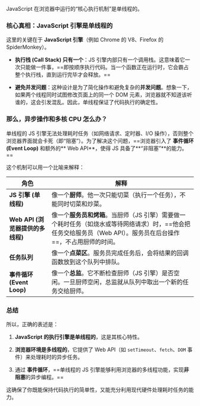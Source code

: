 JavaScript 在浏览器中运行的“核心执行机制”是单线程的。

### 核心真相：JavaScript 引擎是单线程的

这里的关键在于 **JavaScript 引擎**（例如 Chrome 的 V8、Firefox 的 SpiderMonkey）。

- **执行栈 (Call Stack) 只有一个**：JS 引擎内部只有一个调用栈。这意味着它一次只能做一件事，==即按顺序执行代码。当一个函数正在运行时，它会霸占整个执行栈，直到运行完毕才会释放。==
    
- **避免并发问题**：这种设计是为了简化操作和避免复杂的**并发问题**。想象一下，如果两个线程同时试图修改页面上的同一个 DOM 元素，浏览器就不知道该听谁的，这会引发混乱。因此，单线程保证了代码执行的确定性。

### 那么，异步操作和多核 CPU 怎么办？

单线程的 JS 引擎无法处理耗时任务（如网络请求、定时器、I/O 操作），否则整个浏览器界面就会卡死（即“阻塞”）。为了解决这个问题，==浏览器引入了 **事件循环 (Event Loop)** 和额外的** Web API**，使得 JS 具备了**“非阻塞”**的能力。==

这个机制可以用一个比喻来解释：

| 角色                      | 解释                                                                                        |
| ----------------------- | ----------------------------------------------------------------------------------------- |
| **JS 引擎 (单线程)**         | 像一个**厨师**。他一次只能切菜（执行一个任务），不能同时切菜和炒菜。                                                      |
| **Web API (浏览器提供的多线程)** | 像一个**服务员和烤箱**。当厨师（JS 引擎）需要做一个耗时任务（如烧水或等待网络请求）时，==他会把任务交给服务员（Web API）。服务员在后台操作==，不占用厨师的时间。 |
| **任务队列**                | 像一个**点菜区**。服务员完成任务后，会将结果的回调函数放到这个队列中排队。                                                   |
| **事件循环 (Event Loop)**   | 像一个**总监**。它不断检查厨师（JS 引擎）是否空闲。一旦厨师空闲，总监就从队列中取出一个新的任务交给厨师。                                  |

### 总结

所以，正确的表述是：

1. **JavaScript 的执行引擎是单线程的**，这是其核心特性。
    
2. **浏览器环境是多线程的**，它提供了 Web API（如 `setTimeout`、`fetch`、`DOM` 事件）来处理耗时的异步任务。
    
3. 通过 **事件循环**，==单线程的 JS 引擎能够利用浏览器的多线程功能，实现**非阻塞**的异步编程。==
    

这确保了你既能保持代码执行的简单性，又能充分利用现代硬件处理耗时任务的能力。